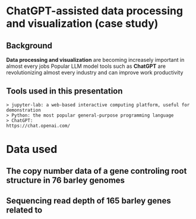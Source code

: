 # ChatGPT-assisted data processing and visualization (case study)
## Background
**Data processing and visualization** are becoming increasely important in almost every jobs
Popular LLM model tools such as **ChatGPT** are revolutionizing almost every industry and can improve work productivity
## Tools used in this presentation
```
> jupyter-lab: a web-based interactive computing platform, useful for demonstration
> Python: the most popular general-purpose programming language
> ChatGPT:
https://chat.openai.com/
```
# Data used 
## The copy number data of a gene controling root structure in 76 barley genomes
## Sequencing read depth of 165 barley genes related to 
